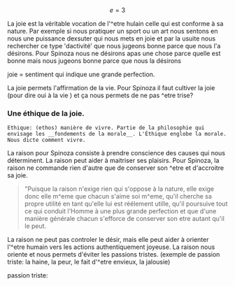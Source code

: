 $$
e = 3
$$

La joie est la véritable vocation de l'^etre hulain celle qui est conforme à sa nature. Par exemple si nous pratiquer un sport ou un art nous sentons en nous une puissance dexsuter qui nous mets en joie et par la usuite nous rechercher ce type 'dactivité' que nous jugeons bonne parce que nous l'a désirons. Pour Spinoza nous ne désirons apas une chose parce quelle est bonne mais nous jugeons bonne parce que nous la désirons

joie = sentiment qui indique une grande perfection.

La joie permets l'affirmation de la vie. Pour Spinoza il faut cultiver la joie (pour dire oui à la vie ) et ça nous permets de ne pas ^etre trise?

### Une éthique de la joie.

```
Ethique: (ethos) manière de vivre. Partie de la philosophie qui
envisage les __fondements de la morale__. L'Éthique englobe la morale.
Nous dicte comment vivre.
```

La raison pour Spinoza consiste à prendre conscience des causes qui nous déterminent. La raison peut aider à maitriser ses plaisirs. Pour Spinoza, la raison ne commande rien d'autre que de conserver son ^etre et d'accroitre sa joie.

> "Puisque la raison n'exige rien qui s'oppose à la nature, elle exige donc elle m^eme que chacun s'aime soi m^eme, qu'il cherche sa propre utilité en tant qu'elle lui est réélement utille, qu'il poursuive tout ce qui conduit l'Homme à une plus grande perfection et que d'une manière générale chacun s'efforce de conserver son etre autant qu'il le peut.

La raison ne peut pas controler le désir, mais elle peut aider à orienter l'^etre humain vers les actions authentiquement joyeuse. La raison nous oriente et nous permets d'éviter les passions tristes. (exemple de passion triste: la haine, la peur, le fait d'^etre envieux, la jalousie)

passion triste: 
